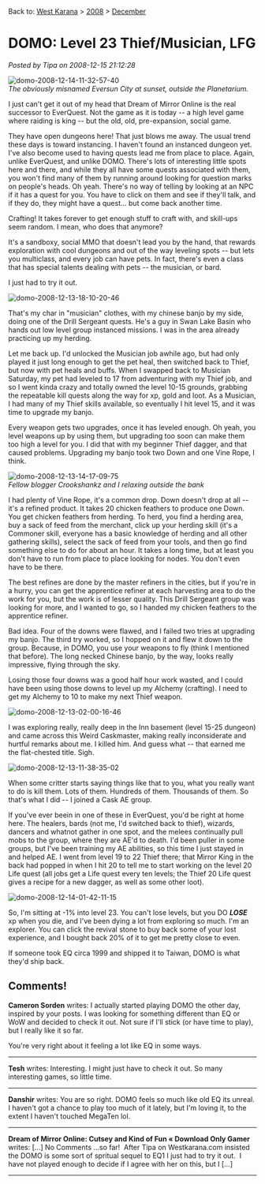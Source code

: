 Back to: [West Karana](/posts/westkarana.md) > [2008](/posts/2008/westkarana.md) > [December](./westkarana.md)
# DOMO: Level 23 Thief/Musician, LFG

*Posted by Tipa on 2008-12-15 21:12:28*

![](../../../uploads/2008/12/domo-2008-12-14-11-32-57-40.jpg "domo-2008-12-14-11-32-57-40")  
*The obviously misnamed Eversun City at sunset, outside the Planetarium.*

I just can't get it out of my head that Dream of Mirror Online is the real successor to EverQuest. Not the game as it is today -- a high level game where raiding is king -- but the old, old, pre-expansion, social game.

They have open dungeons here! That just blows me away. The usual trend these days is toward instancing. I haven't found an instanced dungeon yet. I've also become used to having quests lead me from place to place. Again, unlike EverQuest, and unlike DOMO. There's lots of interesting little spots here and there, and while they all have some quests associated with them, you won't find many of them by running around looking for question marks on people's heads. Oh yeah. There's no way of telling by looking at an NPC if it has a quest for you. You have to click on them and see if they'll talk, and if they do, they might have a quest... but come back another time.

Crafting! It takes forever to get enough stuff to craft with, and skill-ups seem random. I mean, who does that anymore?

It's a sandboxy, social MMO that doesn't lead you by the hand, that rewards exploration with cool dungeons and out of the way leveling spots -- but lets you multiclass, and every job can have pets. In fact, there's even a class that has special talents dealing with pets -- the musician, or bard.

I just had to try it out.

![](../../../uploads/2008/12/domo-2008-12-13-18-10-20-46.jpg "domo-2008-12-13-18-10-20-46")

That's my char in "musician" clothes, with my chinese banjo by my side, doing one of the Drill Sergeant quests. He's a guy in Swan Lake Basin who hands out low level group instanced missions. I was in the area already practicing up my herding.

Let me back up. I'd unlocked the Musician job awhile ago, but had only played it just long enough to get the pet heal, then switched back to Thief, but now with pet heals and buffs. When I swapped back to Musician Saturday, my pet had leveled to 17 from adventuring with my Thief job, and so I went kinda crazy and totally owned the level 10-15 grounds, grabbing the repeatable kill quests along the way for xp, gold and loot. As a Musician, I had many of my Thief skills available, so eventually I hit level 15, and it was time to upgrade my banjo.

Every weapon gets two upgrades, once it has leveled enough. Oh yeah, you level weapons up by using them, but upgrading too soon can make them too high a level for you. I did that with my beginner Thief dagger, and that caused problems. Upgrading my banjo took two Down and one Vine Rope, I think.

![](../../../uploads/2008/12/domo-2008-12-13-14-17-09-75.jpg "domo-2008-12-13-14-17-09-75")  
*Fellow blogger Crookshankz and I relaxing outside the bank*

I had plenty of Vine Rope, it's a common drop. Down doesn't drop at all -- it's a refined product. It takes 20 chicken feathers to produce one Down. You get chicken feathers from herding. To herd, you find a herding area, buy a sack of feed from the merchant, click up your herding skill (it's a Commoner skill, everyone has a basic knowledge of herding and all other gathering skills), select the sack of feed from your tools, and then go find something else to do for about an hour. It takes a long time, but at least you don't have to run from place to place looking for nodes. You don't even have to be there.

The best refines are done by the master refiners in the cities, but if you're in a hurry, you can get the apprentice refiner at each harvesting area to do the work for you, but the work is of lesser quality. This Drill Sergeant group was looking for more, and I wanted to go, so I handed my chicken feathers to the apprentice refiner.

Bad idea. Four of the downs were flawed, and I failed two tries at upgrading my banjo. The third try worked, so I hopped on it and flew it down to the group. Because, in DOMO, you use your weapons to fly (think I mentioned that before). The long necked Chinese banjo, by the way, looks really impressive, flying through the sky.

Losing those four downs was a good half hour work wasted, and I could have been using those downs to level up my Alchemy (crafting). I need to get my Alchemy to 10 to make my next Thief weapon.

![](../../../uploads/2008/12/domo-2008-12-13-02-00-16-46.jpg "domo-2008-12-13-02-00-16-46")

I was exploring really, really deep in the Inn basement (level 15-25 dungeon) and came across this Weird Caskmaster, making really inconsiderate and hurtful remarks about me. I killed him. And guess what -- that earned me the flat-chested title. Sigh.

![](../../../uploads/2008/12/domo-2008-12-13-11-38-35-02.jpg "domo-2008-12-13-11-38-35-02")

When some critter starts saying things like that to you, what you really want to do is kill them. Lots of them. Hundreds of them. Thousands of them. So that's what I did -- I joined a Cask AE group.

If you've ever beein in one of these in EverQuest, you'd be right at home here. The healers, bards (not me, I'd switched back to thief), wizards, dancers and whatnot gather in one spot, and the melees continually pull mobs to the group, where they are AE'd to death. I'd been puller in some groups, but I've been training my AE abilities, so this time I just stayed in and helped AE. I went from level 19 to 22 Thief there; that Mirror King in the back had popped in when I hit 20 to tell me to start working on the level 20 Life quest (all jobs get a Life quest every ten levels; the Thief 20 Life quest gives a recipe for a new dagger, as well as some other loot).

![](../../../uploads/2008/12/domo-2008-12-14-01-42-11-15.jpg "domo-2008-12-14-01-42-11-15")

So, I'm sitting at -1% into level 23. You can't lose levels, but you DO ***LOSE*** xp when you die, and I've been dying a lot from exploring so much. I'm an explorer. You can click the revival stone to buy back some of your lost experience, and I bought back 20% of it to get me pretty close to even.

If someone took EQ circa 1999 and shipped it to Taiwan, DOMO is what they'd ship back.

## Comments!

**Cameron Sorden** writes: I actually started playing DOMO the other day, inspired by your posts. I was looking for something different than EQ or WoW and decided to check it out. Not sure if I'll stick (or have time to play), but I really like it so far.

You're very right about it feeling a lot like EQ in some ways.

---

**Tesh** writes: Interesting. I might just have to check it out. So many interesting games, so little time.

---

**Danshir** writes: You are so right. DOMO feels so much like old EQ its unreal. I haven't got a chance to play too much of it lately, but I'm loving it, to the extent I haven't touched MegaTen lol.

---

**Dream of Mirror Online: Cutsey and Kind of Fun &laquo; Download Only Gamer** writes: [...] No Comments …so far!  After Tipa on Westkarana.com insisted the DOMO is some sort of spritual sequel to EQ1 I just had to try it out.  I have not played enough to decide if I agree with her on this, but I [...]

---

